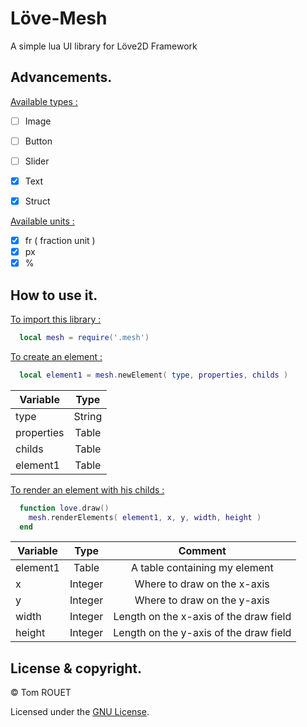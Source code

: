 # Löve-Mesh
A simple lua UI library for Löve2D Framework

## Advancements.

<ins>Available types :</ins>
- [ ] Image
- [ ] Button
- [ ] Slider
- [x] Text
- [x] Struct


<ins>Available units :</ins>
- [x] fr ( fraction unit )
- [x] px
- [x] %

## How to use it.

<ins>To import this library :</ins>
  ```lua
    local mesh = require('.mesh')
  ```


<ins>To create an element :</ins>
  ```lua
    local element1 = mesh.newElement( type, properties, childs )
  ```
  
  | Variable      | Type          |
  | ------------- |:-------------:|
  | type          | String        |
  | properties    | Table         |
  | childs        | Table         |
  | element1      | Table         |
  
  
  
<ins>To render an element with his childs :</ins>
  ```lua
    function love.draw()
      mesh.renderElements( element1, x, y, width, height )
    end
  ```
  
  | Variable      | Type          | Comment                                |
  | ------------- |:-------------:|:--------------------------------------:|
  | element1      | Table         | A table containing my element          |
  | x             | Integer       | Where to draw on the x-axis            |
  | y             | Integer       | Where to draw on the y-axis            |
  | width         | Integer       | Length on the x-axis of the draw field |
  | height        | Integer       | Length on the y-axis of the draw field |
  
  
## License & copyright.

© Tom ROUET 

Licensed under the [GNU License](LICENSE).

